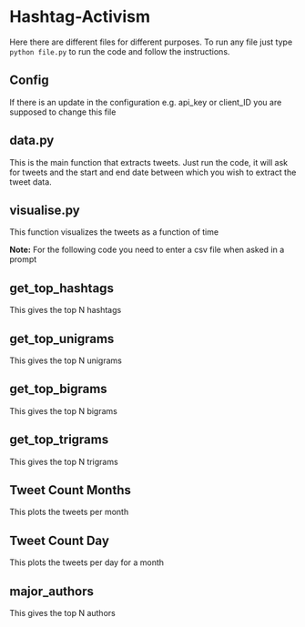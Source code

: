 # Hashtag-Activism

Here there are different files for different purposes. To run any file just type `python file.py` to run the code and follow the instructions.

## Config
If there is an update in the configuration e.g. api_key or client_ID you are supposed to change this file

## data.py
This is the main function that extracts tweets. Just run the code, it will ask for tweets and the start and end date between which you wish to extract the tweet data.

## visualise.py
This function visualizes the tweets as a function of time

**Note:** For the following code you need to enter a csv file when asked in a prompt

## get_top_hashtags
This gives the top N hashtags

## get_top_unigrams
This gives the top N unigrams

## get_top_bigrams
This gives the top N bigrams

## get_top_trigrams
This gives the top N trigrams

## Tweet Count Months
This plots the tweets per month

## Tweet Count Day
This plots the tweets per day for a month

## major_authors
This gives the top N authors
